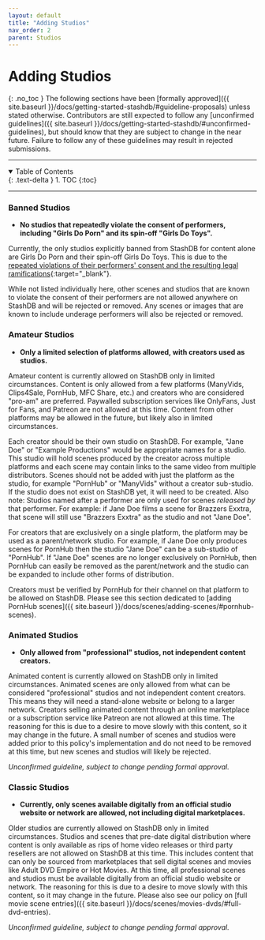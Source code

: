 ```yaml
---
layout: default
title: "Adding Studios"
nav_order: 2
parent: Studios
---
```


# **Adding Studios**
{: .no_toc }
The following sections have been [formally approved]({{ site.baseurl }}/docs/getting-started-stashdb/#guideline-proposals) unless stated otherwise. Contributors are still expected to follow any [unconfirmed guidelines]({{ site.baseurl }}/docs/getting-started-stashdb/#unconfirmed-guidelines), but should know that they are subject to change in the near future. Failure to follow any of these guidelines may result in rejected submissions.

***

<details open markdown="block">
  <summary>
    Table of Contents
  </summary>
  {: .text-delta }
1. TOC
{:toc}
</details>

***

### Banned Studios
- **No studios that repeatedly violate the consent of performers, including "Girls Do Porn" and its spin-off "Girls Do Toys".**

Currently, the only studios explicitly banned from StashDB for content alone are Girls Do Porn and their spin-off Girls Do Toys. This is due to the [repeated violations of their performers' consent and the resulting legal ramifications](https://www.xbiz.com/news/247515/heres-what-you-need-to-know-about-the-girlsdoporn-case){:target="_blank"}.

While not listed individually here, other scenes and studios that are known to violate the consent of their performers are not allowed anywhere on StashDB and will be rejected or removed. Any scenes or images that are known to include underage performers will also be rejected or removed.

### Amateur Studios
- **Only a limited selection of platforms allowed, with creators used as studios.**

Amateur content is currently allowed on StashDB only in limited circumstances. Content is only allowed from a few platforms (ManyVids, Clips4Sale, PornHub, MFC Share, etc.) and creators who are considered "pro-am" are preferred. Paywalled subscription services like OnlyFans, Just for Fans, and Patreon are not allowed at this time. Content from other platforms may be allowed in the future, but likely also in limited circumstances.

Each creator should be their own studio on StashDB. For example, "Jane Doe" or "Example Productions" would be appropriate names for a studio. This studio will hold scenes produced by the creator across multiple platforms and each scene may contain links to the same video from multiple distributors. Scenes should not be added with just the platform as the studio, for example "PornHub" or "ManyVids" without a creator sub-studio. If the studio does not exist on StashDB yet, it will need to be created. Also note: Studios named after a performer are only used for scenes *released by* that performer. For example: if Jane Doe films a scene for Brazzers Exxtra, that scene will still use "Brazzers Exxtra" as the studio and not "Jane Doe".

For creators that are exclusively on a single platform, the platform may be used as a parent/network studio. For example, if Jane Doe only produces scenes for PornHub then the studio "Jane Doe" can be a sub-studio of "PornHub". If "Jane Doe" scenes are no longer exclusively on PornHub, then PornHub can easily be removed as the parent/network and the studio can be expanded to include other forms of distribution.

Creators must be verified by PornHub for their channel on that platform to be allowed on StashDB. Please see this section dedicated to [adding PornHub scenes]({{ site.baseurl }}/docs/scenes/adding-scenes/#pornhub-scenes).

### Animated Studios
- **Only allowed from "professional" studios, not independent content creators.**

Animated content is currently allowed on StashDB only in limited circumstances. Animated scenes are only allowed from what can be considered "professional" studios and not independent content creators. This means they will need a stand-alone website or belong to a larger network. Creators selling animated content through an online marketplace or a subscription service like Patreon are not allowed at this time. The reasoning for this is due to a desire to move slowly with this content, so it may change in the future. A small number of scenes and studios were added prior to this policy's implementation and do not need to be removed at this time, but new scenes and studios will likely be rejected.

_Unconfirmed guideline, subject to change pending formal approval._

### Classic Studios
- **Currently, only scenes available digitally from an official studio website or network are allowed, not including digital marketplaces.**

Older studios are currently allowed on StashDB only in limited circumstances. Studios and scenes that pre-date digital distribution where content is only available as rips of home video releases or third party resellers are not allowed on StashDB at this time. This includes content that can only be sourced from marketplaces that sell digital scenes and movies like Adult DVD Empire or Hot Movies. At this time, all professional scenes and studios must be available digitally from an official studio website or network. The reasoning for this is due to a desire to move slowly with this content, so it may change in the future. Please also see our policy on [full movie scene entries]({{ site.baseurl }}/docs/scenes/movies-dvds/#full-dvd-entries).

_Unconfirmed guideline, subject to change pending formal approval._
